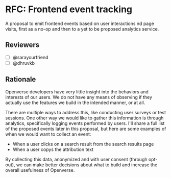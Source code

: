 # RFC: Frontend event tracking

A proposal to emit frontend events based on user interactions nd page visits, first as a no-op and then to a yet to be proposed analytics service.

## Reviewers

- [ ] @sarayourfriend
- [ ] @dhruvkb

## Rationale

Openverse developers have very little insight into the behaviors and interests of our users. We do not have any means of observing if they actually use the features we build in the intended manner, or at all.

There are multiple ways to address this, like conducting user surveys or test sessions. One other way we would like to gather this information is through analytics, specifically logging events performed by users. I'll share a full list of the proposed events later in this proposal, but here are some examples of when we would want to collect an event:

- When a user clicks on a search result from the search results page
- When a user copys the attribution text

By collecting this data, anonymized and with user consent (through opt-out), we can make better decisions about what to build and increase the overall usefulness of Openverse.
